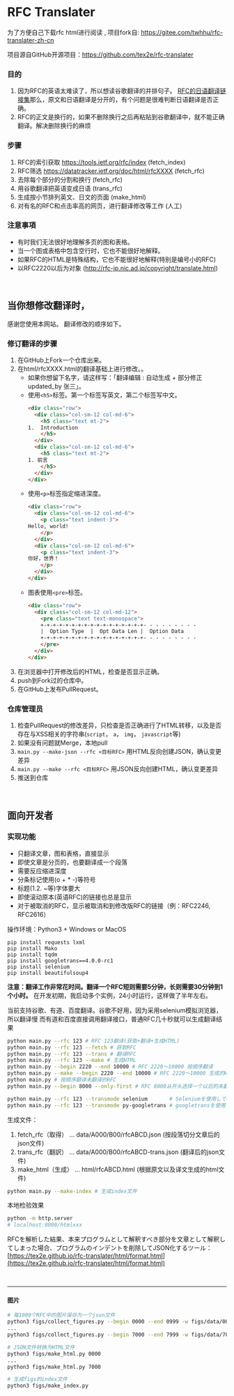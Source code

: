 
# RFC Translater
为了方便自己下载rfc html进行阅读 , 项目fork自: https://gitee.com/twhhu/rfc-translater-zh-cn

项目源自GitHub开源项目：https://github.com/tex2e/rfc-translater

### 目的
1. 因为RFC的英语太难读了，所以想读谷歌翻译的并排句子。
[RFC的日语翻译链接集](https://www.nic.ad.jp/ja/tech/rfc-jp-links.html)那么，原文和日语翻译是分开的，有个问题是很难判断日语翻译是否正确。
2. RFC的正文是换行的，如果不删除换行之后再粘贴到谷歌翻译中，就不能正确翻译。解决删除换行的麻烦

### 步骤
1. RFC的索引获取 https://tools.ietf.org/rfc/index (fetch_index)
1. RFC筛选 https://datatracker.ietf.org/doc/html/rfcXXXX (fetch_rfc)
2. 去除每个部分的分割和换行 (fetch_rfc)
3. 用谷歌翻译把英语变成日语 (trans_rfc)
4. 生成按小节排列英文、日文的页面 (make_html)
5. 对有名的RFC和点击率高的网页，进行翻译修改等工作 (人工)

### 注意事項
- 有时我们无法很好地理解多页的图和表格。
- 当一个图或表格中包含空行时，它也不能很好地解释。
- 如果RFC的HTML是特殊结构，它也不能很好地解释(特别是编号小的RFC)
- 以RFC2220以后为对象 (http://rfc-jp.nic.ad.jp/copyright/translate.html)

<br>

## 当你想修改翻译时，

感谢您使用本网站。
翻译修改的顺序如下。

### 修订翻译的步骤

1. 在GitHub上Fork一个仓库出来。
2. 在html/rfcXXXX.html的翻译基础上进行修改。。
   - 如果你想留下名字，请这样写：「翻译编辑 : 自动生成 + 部分修正 updated_by 张三」。
   - 使用`<h5>`标签。第一个标签写英文，第二个标签写中文。
      ```html
      <div class="row">
        <div class="col-sm-12 col-md-6">
          <h5 class="text mt-2">
      1.  Introduction
          </h5>
        </div>
        <div class="col-sm-12 col-md-6">
          <h5 class="text mt-2">
      1. 前言
          </h5>
        </div>
      </div>
      ```
   - 使用`<p>`标签指定缩进深度。
      ```html
      <div class="row">
        <div class="col-sm-12 col-md-6">
          <p class="text indent-3">
      Hello, world!
          </p>
        </div>
        <div class="col-sm-12 col-md-6">
          <p class="text indent-3">
      你好，世界！
          </p>
        </div>
      </div>
      ```
   - 图表使用`<pre>`标签。
      ```html
      <div class="row">
        <div class="col-sm-12 col-md-12">
          <pre class="text text-monospace">
          +-+-+-+-+-+-+-+-+-+-+-+-+-+-+-+-+- - - - - - - - -
          |  Option Type  |  Opt Data Len |  Option Data
          +-+-+-+-+-+-+-+-+-+-+-+-+-+-+-+-+- - - - - - - - -
          </pre>
        </div>
      </div>
      ```
4. 在浏览器中打开修改后的HTML，检查是否显示正确。
5. push到Fork过的仓库中。
6. 在GitHub上发布PullRequest。

### 仓库管理员

1. 检查PullRequest的修改差异，只检查是否正确进行了HTML转移，以及是否存在与XSS相关的字符串(`script`， `a`， `img`， `javascript`等)
2. 如果没有问题就Merge，本地pull
3. `main.py --make-json --rfc <目标RFC>` 用HTML反向创建JSON，确认变更差异
4. `main.py --make --rfc <目标RFC>` 用JSON反向创建HTML，确认变更差异
5. 推送到仓库

<br>

## 面向开发者

### 实现功能
- 只翻译文章，图和表格，直接显示
- 即使文章是分页的，也要翻译成一个段落
- 需要反应缩进深度
- 分条标记使用(o + * -)等符号
- 标题(1.2. ~等)字体要大
- 即使滚动原本(英语RFC)的链接也总是显示
- 对于被取消的RFC，显示被取消和到修改版RFC的链接（例：RFC2246, RFC2616）

操作环境：Python3 + Windows or MacOS

```
pip install requests lxml
pip install Mako
pip install tqdm
pip install googletrans==4.0.0-rc1
pip install selenium
pip install beautifulsoup4
```

**注意：翻译工作非常花时间。翻译一个RFC短则需要5分钟，长则需要30分钟到1个小时。**
在开发初期，我启动多个实例，24小时运行，这样做了半年左右。

当前支持谷歌、有道、百度翻译。谷歌不好用，因为采用selenium模拟浏览器，所以翻译慢
而有道和百度直接调用翻译接口，普通RFC几十秒就可以生成翻译结果

```bash
python main.py --rfc 123 # RFC 123翻译(获取+翻译+生成HTML)
python main.py --rfc 123 --fetch # 获取RFC
python main.py --rfc 123 --trans # 翻译RFC
python main.py --rfc 123 --make # 生成HTML
python main.py --begin 2220 --end 10000 # RFC 2220〜10000 按顺序翻译
python main.py --make --begin 2220 --end 10000 # RFC 2220〜10000 生成的HTML
python main.py # 按顺序翻译未翻译的RFC
python main.py --begin 8000 --only-first # RFC 8000从开头选择一个以后的未翻译RFC进行翻译

python main.py --rfc 123 --transmode selenium       # Seleniumを使用してGoogle翻訳(デフォルト)
python main.py --rfc 123 --transmode py-googletrans # googletransを使用してGoogle翻訳
```

生成文件：
1. fetch_rfc（取得） ... data/A000/B00/rfcABCD.json (按段落切分文章后的json文件)
2. trans_rfc（翻訳） ... data/A000/B00/rfcABCD-trans.json (翻译后的json文件)
3. make_html（生成） ... html/rfcABCD.html (根据原文以及译文生成的html文件)

```bash
python main.py --make-index # 生成index文件
```

本地检验效果

```bash
python -m http.server
# localhost:8000/htmlxxx
```

RFCを解析した結果、本来プログラムとして解釈すべき部分を文章として解釈してしまった場合、プログラムのインデントを削除してJSON化するツール：
[https://tex2e.github.io/rfc-translater/html/format.html](https://tex2e.github.io/rfc-translater/html/format.html)


<br>

---

#### 图片

```bash
# 每1000个RFC中的图片保存为一个json文件
python3 figs/collect_figures.py --begin 0000 --end 0999 -w figs/data/0000.json
...
python3 figs/collect_figures.py --begin 7000 --end 7999 -w figs/data/7000.json

# JSON文件转换为HTML文件
python3 figs/make_html.py 0000
...
python3 figs/make_html.py 7000

# 生成figs的index文件
python3 figs/make_index.py
```
